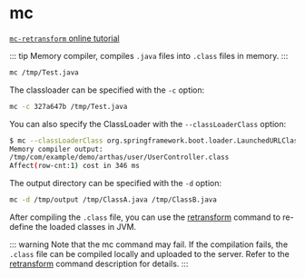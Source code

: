 mc
===

[`mc-retransform` online tutorial](https://arthas.aliyun.com/doc/arthas-tutorials?language=en&id=command-mc-retransform)

::: tip
Memory compiler, compiles `.java` files into `.class` files in memory.
:::

```bash
mc /tmp/Test.java
```

The classloader can be specified with the `-c` option:

```bash
mc -c 327a647b /tmp/Test.java
```

You can also specify the ClassLoader with the `--classLoaderClass` option:

```bash
$ mc --classLoaderClass org.springframework.boot.loader.LaunchedURLClassLoader /tmp/UserController.java -d /tmp
Memory compiler output:
/tmp/com/example/demo/arthas/user/UserController.class
Affect(row-cnt:1) cost in 346 ms
```

The output directory can be specified with the `-d` option:

```bash
mc -d /tmp/output /tmp/ClassA.java /tmp/ClassB.java
```

After compiling the `.class` file, you can use the [retransform](retransform.md) command to re-define the loaded classes in JVM.

::: warning
Note that the mc command may fail. If the compilation fails, the `.class` file can be compiled locally and uploaded to the server. Refer to the [retransform](retransform.md) command description for details.
:::